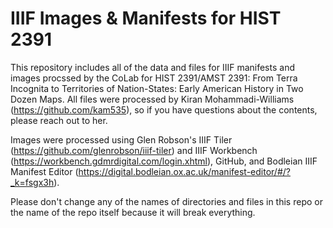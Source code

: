 # IIIF Images & Manifests for HIST 2391
This repository includes all of the data and files for IIIF manifests and images procssed by the CoLab for HIST 2391/AMST 2391: From Terra Incognita to Territories of Nation-States: Early American History in Two Dozen Maps. All files were processed by Kiran Mohammadi-Williams (https://github.com/kam535), so if you have questions about the contents, please reach out to her.

Images were processed using Glen Robson's IIIF Tiler (https://github.com/glenrobson/iiif-tiler) and IIIF Workbench (https://workbench.gdmrdigital.com/login.xhtml), GitHub, and Bodleian IIIF Manifest Editor (https://digital.bodleian.ox.ac.uk/manifest-editor/#/?_k=fsgx3h).

Please don't change any of the names of directories and files in this repo or the name of the repo itself because it will break everything.
